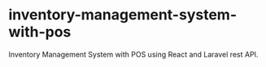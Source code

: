 # inventory-management-system-with-pos
Inventory Management System with POS using React and Laravel rest API.
